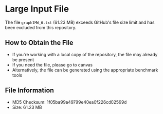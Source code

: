 # Large Input File

The file `graph1MW_6.txt` (61.23 MB) exceeds GitHub's file size limit and has been excluded from this repository.

## How to Obtain the File

- If you're working with a local copy of the repository, the file may already be present
- If you need the file, please go to canvas
- Alternatively, the file can be generated using the appropriate benchmark tools

## File Information
- MD5 Checksum: 1f05ba99a49799e40ea0f226cd02599d
- Size: 61.23 MB 